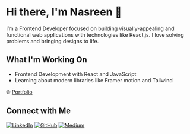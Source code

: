 # Hi there, I'm Nasreen 👋

I’m a Frontend Developer focused on building visually-appealing and functional web applications with technologies like React.js. I love solving problems and bringing designs to life.

## What I'm Working On
- Frontend Development with React and JavaScript
- Learning about modern libraries like Framer motion and Tailwind

🌐 [Portfolio](https://nasreen.vercel.app/)

## Connect with Me

[![LinkedIn](https://img.shields.io/badge/-LinkedIn-blue?style=flat-square&logo=Linkedin&logoColor=white)](https://linkedin.com/in/nasreen429)
[![GitHub](https://img.shields.io/badge/-GitHub-black?style=flat-square&logo=github)](https://github.com/your-username)
[![Medium](https://img.shields.io/badge/-Medium-black?style=flat-square&logo=Medium&logoColor=white)](https://medium.com/@nasreenmalik429)



